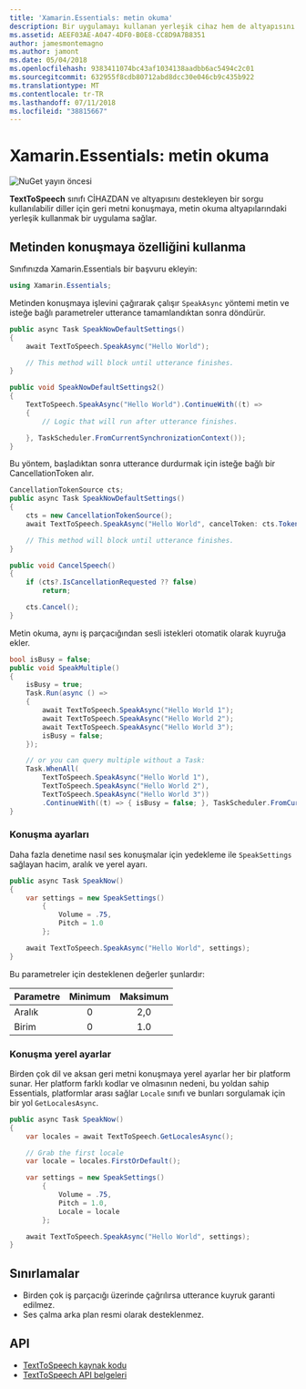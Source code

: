 ```yaml
---
title: 'Xamarin.Essentials: metin okuma'
description: Bir uygulamayı kullanan yerleşik cihaz hem de altyapısını destekleyen bir sorgu kullanılabilir diller için geri metni konuşmaya, metin okuma altyapılarındaki Xamarin.Essentials etkinleştirir TextToSpeech sınıfı.
ms.assetid: AEEF03AE-A047-4DF0-B0E8-CC8D9A7B8351
author: jamesmontemagno
ms.author: jamont
ms.date: 05/04/2018
ms.openlocfilehash: 9383411074bc43af1034138aadbb6ac5494c2c01
ms.sourcegitcommit: 632955f8cdb80712abd8dcc30e046cb9c435b922
ms.translationtype: MT
ms.contentlocale: tr-TR
ms.lasthandoff: 07/11/2018
ms.locfileid: "38815667"
---
```

# <a name="xamarinessentials-text-to-speech"></a>Xamarin.Essentials: metin okuma

![NuGet yayın öncesi](~/media/shared/pre-release.png)

**TextToSpeech** sınıfı CİHAZDAN ve altyapısını destekleyen bir sorgu kullanılabilir diller için geri metni konuşmaya, metin okuma altyapılarındaki yerleşik kullanmak bir uygulama sağlar.

## <a name="using-text-to-speech"></a>Metinden konuşmaya özelliğini kullanma

Sınıfınızda Xamarin.Essentials bir başvuru ekleyin:

```csharp
using Xamarin.Essentials;
```

Metinden konuşmaya işlevini çağırarak çalışır `SpeakAsync` yöntemi metin ve isteğe bağlı parametreler utterance tamamlandıktan sonra döndürür. 

```csharp
public async Task SpeakNowDefaultSettings()
{
    await TextToSpeech.SpeakAsync("Hello World");

    // This method will block until utterance finishes.
}

public void SpeakNowDefaultSettings2()
{
    TextToSpeech.SpeakAsync("Hello World").ContinueWith((t) => 
    {
        // Logic that will run after utterance finishes.

    }, TaskScheduler.FromCurrentSynchronizationContext());
}
```

Bu yöntem, başladıktan sonra utterance durdurmak için isteğe bağlı bir CancellationToken alır. 
```csharp
CancellationTokenSource cts;
public async Task SpeakNowDefaultSettings()
{
    cts = new CancellationTokenSource();
    await TextToSpeech.SpeakAsync("Hello World", cancelToken: cts.Token);

    // This method will block until utterance finishes.
}

public void CancelSpeech()
{
    if (cts?.IsCancellationRequested ?? false)
        return;

    cts.Cancel();
}
```

Metin okuma, aynı iş parçacığından sesli istekleri otomatik olarak kuyruğa ekler. 

```csharp
bool isBusy = false;
public void SpeakMultiple()
{
    isBusy = true;
    Task.Run(async () =>
    {
        await TextToSpeech.SpeakAsync("Hello World 1");
        await TextToSpeech.SpeakAsync("Hello World 2");
        await TextToSpeech.SpeakAsync("Hello World 3");
        isBusy = false;
    });

    // or you can query multiple without a Task:
    Task.WhenAll(
        TextToSpeech.SpeakAsync("Hello World 1"),
        TextToSpeech.SpeakAsync("Hello World 2"),
        TextToSpeech.SpeakAsync("Hello World 3"))
        .ContinueWith((t) => { isBusy = false; }, TaskScheduler.FromCurrentSynchronizationContext());
}
```

### <a name="speech-settings"></a>Konuşma ayarları

Daha fazla denetime nasıl ses konuşmalar için yedekleme ile `SpeakSettings` sağlayan hacim, aralık ve yerel ayarı.

```csharp
public async Task SpeakNow()
{
    var settings = new SpeakSettings()
        {
            Volume = .75,
            Pitch = 1.0
        };

    await TextToSpeech.SpeakAsync("Hello World", settings);
}
```

Bu parametreler için desteklenen değerler şunlardır:

| Parametre | Minimum | Maksimum |
| --- | :---: | :---: |
| Aralık | 0 | 2,0 |
| Birim | 0 | 1.0 |

### <a name="speech-locales"></a>Konuşma yerel ayarlar

Birden çok dil ve aksan geri metni konuşmaya yerel ayarlar her bir platform sunar. Her platform farklı kodlar ve olmasının nedeni, bu yoldan sahip Essentials, platformlar arası sağlar `Locale` sınıfı ve bunları sorgulamak için bir yol `GetLocalesAsync`.

```csharp
public async Task SpeakNow()
{
    var locales = await TextToSpeech.GetLocalesAsync();

    // Grab the first locale
    var locale = locales.FirstOrDefault();

    var settings = new SpeakSettings()
        {
            Volume = .75,
            Pitch = 1.0,
            Locale = locale
        };

    await TextToSpeech.SpeakAsync("Hello World", settings);
}
```

## <a name="limitations"></a>Sınırlamalar

- Birden çok iş parçacığı üzerinde çağrılırsa utterance kuyruk garanti edilmez.
- Ses çalma arka plan resmi olarak desteklenmez.

## <a name="api"></a>API

- [TextToSpeech kaynak kodu](https://github.com/xamarin/Essentials/tree/master/Xamarin.Essentials/TextToSpeech)
- [TextToSpeech API belgeleri](xref:Xamarin.Essentials.TextToSpeech)
